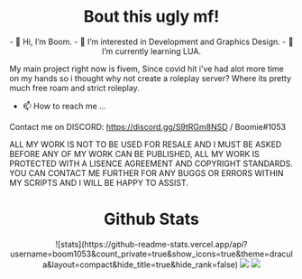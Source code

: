 <h1 align="center">Bout this ugly mf!</h1>
<p align="center">- 👋 Hi, I’m Boom.
- 👀 I’m interested in Development and Graphics Design.
- 🌱 I’m currently learning LUA.

My main project right now is fivem, Since covid hit i've had alot more time on my hands so i thought why not create a roleplay server? Where its pretty much free roam and strict roleplay.

- 📫 How to reach me ...

Contact me on DISCORD: https://discord.gg/S9tRGm8NSD / Boomie#1053

ALL MY WORK IS NOT TO BE USED FOR RESALE AND I MUST BE ASKED BEFORE ANY OF MY WORK CAN BE PUBLISHED, ALL MY WORK IS PROTECTED WITH A LISENCE AGREEMENT AND COPYRIGHT STANDARDS.
YOU CAN CONTACT ME FURTHER FOR ANY BUGGS OR ERRORS WITHIN MY SCRIPTS AND I WILL BE HAPPY TO ASSIST.</p>

<h1 align="center">Github Stats</h1>
<p align="center">
![stats](https://github-readme-stats.vercel.app/api?username=boom1053&count_private=true&show_icons=true&theme=dracula&layout=compact&hide_title=true&hide_rank=false)
<img src="https://github-readme-stats.vercel.app/api/top-langs/?username=Boom1053">
<img src="https://komarev.com/ghpvc/?username=Boom1053V&style=flat-square"/>
</p>

<!---
THIS IS A READ ME FILED AND IS ALSO ACTING AS A COPYRIGHT ACT OF 2021 USCR Laws
--->
